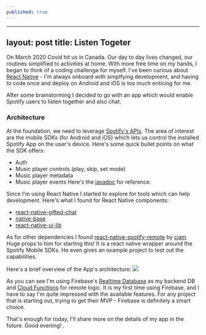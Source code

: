 ```yaml
---
published: true
---
```

---
layout: post
title: Listen Togeter
---

On March 2020 Covid hit us in Canada. Our day to day lives changed, our routines simplified to activities at home. With more free time on my hands, I began to think of a coding challenge for myself. I've been curious about [React Native](https://reactnative.dev/) - I'm always onboard with simplfying development, and having to code once and deploy on Android and iOS is too much enticing for me. 

After some brainstorming I decided to go with an app which would enable Spotify users to listen together and also chat. 

### Architecture
At the foundation, we need to leverage [Spotify's APIs](https://developer.spotify.com/documentation/web-api/). The area of interest are the mobile SDKs (for Android and iOS) which lets us control the installed Spotify App on the user's device. Here's some quick bullet points on what the SDK offers:
- Auth 
- Music player controls (play, skip, set mode)
- Music player metadata
- Music player events
Here's the [javadoc](https://spotify.github.io/android-sdk/app-remote-lib/docs/) for reference.

Since I'm using React Native I started to explore for tools which can help development. Here's what I found for React Native components:
- [react-native-gifted-chat](https://github.com/FaridSafi/react-native-gifted-chat)
- [native-base](https://nativebase.io/)
- [react-native-ui-lib](https://github.com/wix/react-native-ui-lib)

As for other dependencies I found [react-native-spotify-remote](https://github.com/cjam/react-native-spotify-remote/issues) by [cjam](https://github.com/cjam). Huge props to him for starting this! It is a react native wrapper around the Spotify Mobile SDKs. He even gives an example project to test out the capabilities. 

Here's a brief overview of the App's architecture:
![](https://raw.githubusercontent.com/MrBuggySan/mrbuggysan.github.io/master/_posts/ListenTogether_Architecture.png)


As you can see I'm using Firebase's [Realtime Database](https://firebase.google.com/docs/database/) as my backend DB and [Cloud Functions](https://firebase.google.com/docs/functions) for remote logic. It is my first time using Firebase, and I have to say I'm quite impressed with the available features. For any project that is starting out, trying to get their MVP - Firebase is definitely a smart choice.

That's enough for today, I'll share more on the details of my app in the future. Good evening!
.
